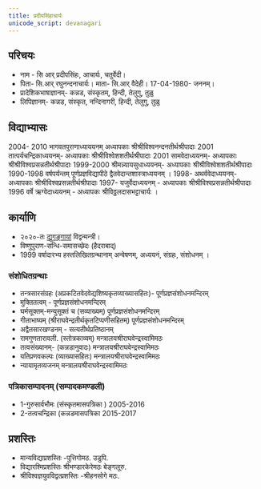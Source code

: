 ```yaml
---
title: प्रदीपसिंहाचार्यः
unicode_script: devanagari
---
```


## परिचयः 
- नाम - सि आर् प्रदीपसिंहः, आचार्यः, चतुर्वेदी।
- पिता- सि.आर् रघुनन्दनाचार्यः। माता- सि.आर् वैदेही। 17-04-1980- जननम्।
- प्रादेशिकभाषाज्ञानम्- कन्नड, संस्कृतम्, हिन्दी, तेलुगु, तुळु
- लिपिज्ञानम्- कन्नड, संस्कृत, नन्दिनागरी, हिन्दी, तेलुगु, तुळु

## विद्याभ्यासः
2004- 2010     भागवतपुराणाध्याययनम्    अध्यापकाः    श्रीश्रीविश्वनन्दनतीर्थश्रीपादाः
2001        तात्पर्यचन्द्रिकाध्ययनम्-    अध्यापकाः     श्रीश्रीविश्वेशशतीर्थश्रीपादाः
2001        सामवेदाध्ययनम्-        अध्यापकाः     श्रीश्रीविश्वप्रसन्नतीर्थश्रीपादाः
1999-2000     श्रीमन्न्यायसुधाध्ययनम्-    अध्यापकाः     श्रीश्रीविश्वेशशतीर्थश्रीपादाः
1990-1998 वर्षपर्यन्तम्         पूर्णप्रज्ञविद्यापीठे द्वैतवेदान्तशास्त्राध्ययनम् । 
1998-        अथर्ववेदाध्ययनम्-    अध्यापकाः     श्रीश्रीविश्वप्रसन्नतीर्थश्रीपादाः
1997-         यजुर्वेदाध्ययनम् -        अध्यापकाः     श्रीश्रीविश्वप्रसन्नतीर्थश्रीपादाः
1996         वर्षे ऋग्वेदाध्ययनम् -     अध्यापकः     श्रीविठ्ठलदासभट्टाचार्यः ।

## कार्याणि
- २०२०-तः [द्युगङ्गायां](../../groups/dyuganga/) विद्वन्मन्त्री।
- विष्णुपुराण-सन्धि-समासच्छेदः (हैदराबाद्)
- 1999 वर्षादारभ्य हस्तलिखितग्रन्थानाम् अन्वेषणम्, अध्ययनं, संग्रहः, संशोधनम् ।

### संशोधितग्रन्थाः
- तन्त्रसारसंग्रहः (अप्रकटितवेदवेद्यशिष्यकृतव्याख्यासहितः)- पूर्णप्रज्ञसंशोधनमन्दिरम्
- मुक्तितत्वम्       -                 पूर्णप्रज्ञसंशोधनमन्दिरम्
- घर्मसूक्तम्-मन्युसूक्तं च     (सव्याख्यम्)         पूर्णप्रज्ञसंशोधनमन्दिरम्
- गीताभाष्यम् (श्रीराघवेन्द्रतीर्थकृतटिप्पणीसहितम्)        पूर्णप्रज्ञसंशोधनमन्दिरम्
- अद्वैतसारखण्डनम् -                 सत्यतीर्थप्रतिष्ठानम्
- रामगुणतारावली.    (स्तोत्रकाव्यम्)        मन्त्रालयश्रीराघवेन्द्रस्वामिमठः
- तत्वसंख्यानम्-        (कन्नडानुवादः)        मन्त्रालयश्रीराघवेन्द्रस्वामिमठः
- यतिप्रणवकल्पः     (व्याख्यासहितः)        मन्त्रालयश्रीराघवेन्द्रस्वामिमठः
- न्यायामृतव्यजनम्                मन्त्रालयश्रीराघवेन्द्रस्वामिमठः

### पत्रिकासम्पादनम् (सम्पादकमण्डली)
- 1-गुरुसार्वभौमः (संस्कृतमासपत्रिका )    2005-2016
- 2-तत्वचन्द्रिका    (कन्नडमासपत्रिका    2015-2017

## प्रशस्तिः
- मान्यविद्याप्रशस्तिः -पुत्तिगोमठ. उडुपि.
- विद्यारश्मिप्रशस्तिः श्रीभण्डारकेरेमठः बेङ्गलूरु.
- श्रीविश्वज्ञयुवविद्वत्प्रशस्तिः -श्रीहनसोगे मठः.


